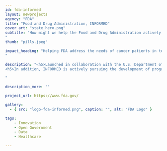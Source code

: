 ```yaml
---
id: fda-informed
layout: newprojects
agency: "FDA"
title: "Food and Drug Administration, INFORMED"
cover_art: "state_hero.png"
subtitle: "How might we help the Food and Drug Administration actively pursue the development of programs to support creation of a knowledgeable, sustainable, and agile data science workforce?  
"
thumb: "pills.jpeg"

impact_heading: "Helping FDA address the needs of cancer patients in today’s technology-driven and connected world.
"

description: "<h5>Launched in collaboration with the U.S. Department of Health and Human Services’ Innovation, Design, Entrepreneurship and Action (IDEA) Lab, Information Exchange and Data Transformation (INFORMED), is an incubator for collaborative regulatory science research focused on supporting innovations that enhance FDA’s mission of promotion and protection of the public health. Drawing from the expertise of a diverse group of oncologists, data scientists, statisticians, and entrepreneurs-in-residence, INFORMED is expanding organizational and technical infrastructure for big data analytics and examining modern approaches in evidence generation to support regulatory decisions. Special emphasis is placed on systems thinking in regulatory science research to facilitate development and adoption of new solutions for improving efficiency, reliability, and productivity in a broad range of workflows related to drug development and regulatory decision making.</h5>
<h5>In addition, INFORMED is actively pursuing the development of programs to support creation of a knowledgeable, sustainable, and agile data science workforce capable of addressing the needs of patients in today’s technology-driven and connected world.</h5>

"

description_more: ""

project_url: https://www.fda.gov/

gallery:
  - { src: "logo-fda-informed.png", caption: "", alt: "FDA Logo" }

tags:
    - Innovation
    - Open Government
    - Data
    - Healthcare

---
```


<!--



impact_metrics:
  - { metric: "[Insert quote]", desc: "[Quote subtitle]" }

articles:
  - { outlet: "[Media Outlet]", logo_src: "logo.jpg", title: "Article Title", quote: "Quote", url: "article URL" }

	-->
